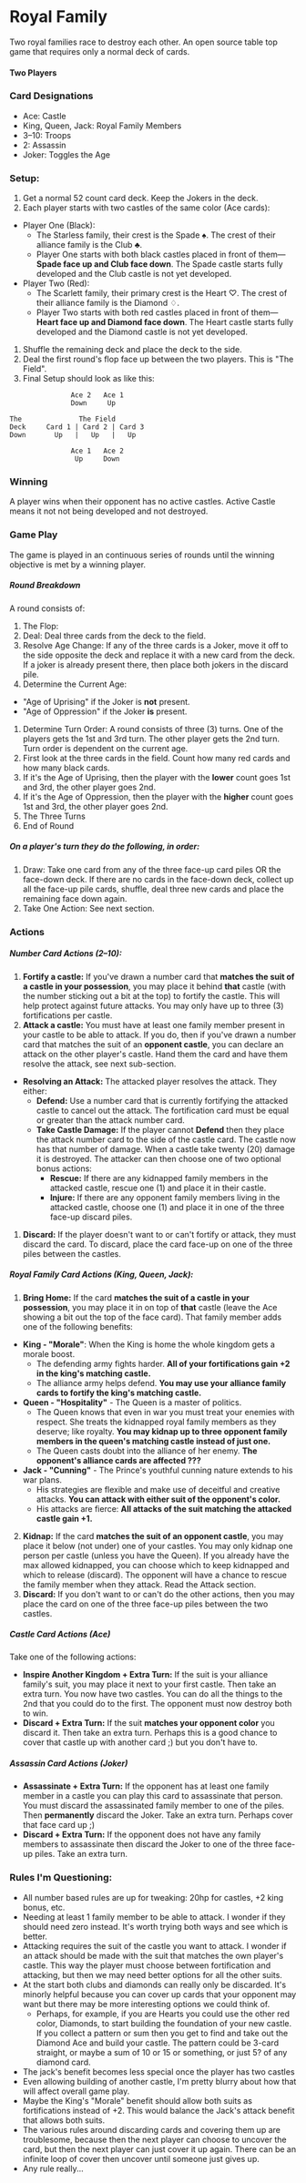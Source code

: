 # Royal Family

Two royal families race to destroy each other. An open source table top game that requires only a normal deck of cards.

#### Two Players

### Card Designations

- Ace: Castle
- King, Queen, Jack: Royal Family Members
- 3–10: Troops
- 2: Assassin
- Joker: Toggles the Age

### Setup: 

1. Get a normal 52 count card deck. Keep the Jokers in the deck.
1. Each player starts with two castles of the same color (Ace cards):
  - Player One (Black):
    - The Starless family, their crest is the Spade &#9824;. The crest of their alliance family is the Club &#9827;.
    - Player One starts with both black castles placed in front of them—**Spade face up and Club face down**. The Spade castle starts fully developed and the Club castle is not yet developed.
  - Player Two (Red):
    - The Scarlett family, their primary crest is the Heart &#9825;. The crest of their alliance family is the Diamond &#9826;.
    - Player Two starts with both red castles placed in front of them—**Heart face up and Diamond face down**. The Heart castle starts fully developed and the Diamond castle is not yet developed.
1. Shuffle the remaining deck and place the deck to the side. 
1. Deal the first round's flop face up between the two players. This is "The Field".
1. Final Setup should look as like this:

```
               Ace 2   Ace 1
               Down     Up
           
The              The Field     
Deck     Card 1 | Card 2 | Card 3
Down       Up   |   Up   |   Up

               Ace 1   Ace 2
                Up     Down
```

### Winning

A player wins when their opponent has no active castles. Active Castle means it not not being developed and not destroyed.

### Game Play

The game is played in an continuous series of rounds until the winning objective is met by a winning player.

##### Round Breakdown

A round consists of:

1. The Flop: 
  1. Deal: Deal three cards from the deck to the field.
  1. Resolve Age Change: If any of the three cards is a Joker, move it off to the side opposite the deck and replace it with a new card from the deck. If a joker is already present there, then place both jokers in the discard pile. 
1. Determine the Current Age: 
  - "Age of Uprising" if the Joker is __not__ present.
  - "Age of Oppression" if the Joker __is__ present.
1. Determine Turn Order: A round consists of three (3) turns. One of the players gets the 1st and 3rd turn. The other player gets the 2nd turn. Turn order is dependent on the current age.
  1. First look at the three cards in the field. Count how many red cards and how many black cards.
  2. If it's the Age of Uprising, then the player with the __lower__ count goes 1st and 3rd, the other player goes 2nd.
  3. If it's the Age of Oppression, then the player with the __higher__ count goes 1st and 3rd, the other player goes 2nd.
1. The Three Turns
1. End of Round

##### On a player's turn they do the following, in order:

1. Draw: Take one card from any of the three face-up card piles OR the face-down deck. If there are no cards in the face-down deck, collect up all the face-up pile cards, shuffle, deal three new cards and place the remaining face down again.
2. Take One Action: See next section.

### Actions

##### Number Card Actions (2–10):
1. **Fortify a castle:** If you've drawn a number card that **matches the suit of a castle in your possession**, you may place it behind **that** castle (with the number sticking out a bit at the top) to fortify the castle. This will help protect against future attacks. You may only have up to three (3) fortifications per castle.
1. **Attack a castle:** You must have at least one family member present in your castle to be able to attack. If you do, then if you've drawn a number card that matches the suit of an **opponent castle**, you can declare an attack on the other player's castle. Hand them the card and have them resolve the attack, see next sub-section.
  - **Resolving an Attack:** The attacked player resolves the attack. They either:
    - **Defend:** Use a number card that is currently fortifying the attacked castle to cancel out the attack. The fortification card must be equal or greater than the attack number card.
    - **Take Castle Damage:** If the player cannot **Defend** then they place the attack number card to the side of the castle card. The castle now has that number of damage. When a castle take twenty (20) damage it is destroyed. The attacker can then choose one of two optional bonus actions:
      - **Rescue:** If there are any kidnapped family members in the attacked castle, rescue one (1) and place it in their castle.
      - **Injure:** If there are any opponent family members living in the attacked castle, choose one (1) and place it in one of the three face-up discard piles.
1. **Discard:** If the player doesn't want to or can't fortify or attack, they must discard the card. To discard, place the card face-up on one of the three piles between the castles. 

##### Royal Family Card Actions (King, Queen, Jack):
1. **Bring Home:** If the card **matches the suit of a castle in your possession**, you may place it in on top of **that** castle (leave the Ace showing a bit out the top of the face card). That family member adds one of the following benefits:
  - **King - "Morale"**: When the King is home the whole kingdom gets a morale boost.
    - The defending army fights harder. **All of your fortifications gain +2 in the king's matching castle.** 
    - The alliance army helps defend. **You may use your alliance family cards to fortify the king's matching castle.**
  - **Queen - "Hospitality"** - The Queen is a master of politics.
    - The Queen knows that even in war you must treat your enemies with respect. She treats the kidnapped royal family members as they deserve; like royalty. **You may kidnap up to three opponent family members in the queen's matching castle instead of just one.**
    - The Queen casts doubt into the alliance of her enemy. **The opponent's alliance cards are affected ???**
  - **Jack - "Cunning"** - The Prince's youthful cunning nature extends to his war plans.
    - His strategies are flexible and make use of deceitful and creative attacks. **You can attack with either suit of the opponent's color.**
    - His attacks are fierce: **All attacks of the suit matching the attacked castle gain +1.**
2. **Kidnap:** If the card **matches the suit of an opponent castle**, you may place it below (not under) one of your castles. You may only kidnap one person per castle (unless you have the Queen). If you already have the max allowed kidnapped, you can choose which to keep kidnapped and which to release (discard). The opponent will have a chance to rescue the family member when they attack. Read the Attack section.
3. **Discard:** If you don't want to or can't do the other actions, then you may place the card on one of the three face-up piles between the two castles.

##### Castle Card Actions (Ace)

Take one of the following actions:

- **Inspire Another Kingdom + Extra Turn:** If the suit is your alliance family's suit, you may place it next to your first castle. Then take an extra turn. You now have two castles. You can do all the things to the 2nd that you could do to the first. The opponent must now destroy both to win.
- **Discard + Extra Turn:** If the suit **matches your opponent color** you discard it. Then take an extra turn. Perhaps this is a good chance to cover that castle up with another card ;) but you don't have to.

##### Assassin Card Actions (Joker)

- **Assassinate + Extra Turn:** If the opponent has at least one family member in a castle you can play this card to assassinate that person. You must discard the assassinated family member to one of the piles. Then **permanently** discard the Joker. Take an extra turn. Perhaps cover that face card up ;)
- **Discard + Extra Turn:** If the opponent does not have any family members to assassinate then discard the Joker to one of the three face-up piles. Take an extra turn.

### Rules I'm Questioning:

- All number based rules are up for tweaking: 20hp for castles, +2 king bonus, etc.
- Needing at least 1 family member to be able to attack. I wonder if they should need zero instead. It's worth trying both ways and see which is better.
- Attacking requires the suit of the castle you want to attack. I wonder if an attack should be made with the suit that matches the own player's castle. This way the player must choose between fortification and attacking, but then we may need better options for all the other suits.
- At the start both clubs and diamonds can really only be discarded. It's minorly helpful because you can cover up cards that your opponent may want but there may be more interesting options we could think of.
  - Perhaps, for example, if you are Hearts you could use the other red color, Diamonds, to start building the foundation of your new castle. If you collect a pattern or sum then you get to find and take out the Diamond Ace and build your castle. The pattern could be 3-card straight, or maybe a sum of 10 or 15 or something, or just 5? of any diamond card.
- The jack's benefit becomes less special once the player has two castles
- Even allowing building of another castle, I'm pretty blurry about how that will affect overall game play.
- Maybe the King's "Morale" benefit should allow both suits as fortifications instead of +2. This would balance the Jack's attack benefit that allows both suits.
- The various rules around discarding cards and covering them up are troublesome, because then the next player can choose to uncover the card, but then the next player can just cover it up again. There can be an infinite loop of cover then uncover until someone just gives up.
- Any rule really...
